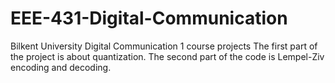 # EEE-431-Digital-Communication
Bilkent University Digital Communication 1 course projects
The first part of the project is about quantization. The second part of the code is Lempel-Ziv encoding and decoding.
